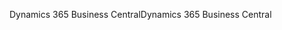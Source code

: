 <span data-ttu-id="2d9ce-101">Dynamics 365 Business Central</span><span class="sxs-lookup"><span data-stu-id="2d9ce-101">Dynamics 365 Business Central</span></span>
